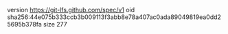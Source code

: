 version https://git-lfs.github.com/spec/v1
oid sha256:44e075b333ccb3b009113f3abb8e78a407ac0ada89049819ea0dd25695b378fa
size 277
